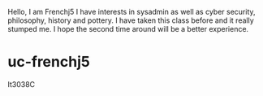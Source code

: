 Hello, I am Frenchj5
I have interests in sysadmin as well as cyber security, philosophy, history and pottery.
I have taken this class before and it really stumped me.
I hope the second time around will be a better experience. 

# uc-frenchj5
It3038C
